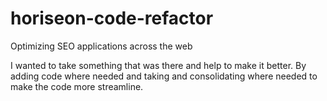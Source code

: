 # horiseon-code-refactor

Optimizing SEO applications across the web

I wanted to take something that was there and help to make it better. By adding code where needed and taking and consolidating where needed to make the code more streamline.